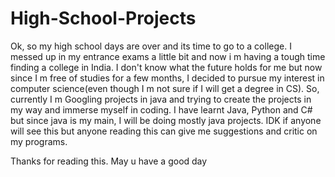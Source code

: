 # High-School-Projects

Ok, so my high school days are over and its time to go to a college. I messed up in my entrance exams a little bit and now i m having a tough time finding a college in India. I don't know what the future holds for me but now since I m free of studies for a few months, I decided to pursue my interest in computer science(even though I m not sure if I will get a degree in CS). So, currently I m Googling projects in java and trying to create the projects in my way and immerse myself in coding. I have learnt Java, Python and C# but since java is my main, I will be doing mostly java projects. IDK if anyone will see this but anyone reading this can give me suggestions and critic on my programs. 

Thanks for reading this. May u have a good day
